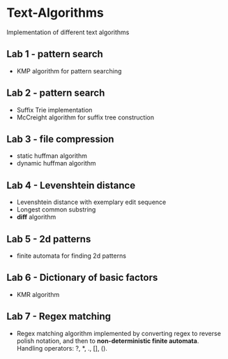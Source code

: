 # Text-Algorithms
Implementation of different text algorithms 

## Lab 1 - pattern search
- KMP algorithm for pattern searching
## Lab 2 - pattern search
- Suffix Trie implementation
- McCreight algorithm for suffix tree construction

## Lab 3 - file compression
- static huffman algorithm
- dynamic huffman algorithm

## Lab 4 - Levenshtein distance
- Levenshtein distance with exemplary edit sequence   
- Longest common substring
- __diff__ algorithm

## Lab 5 - 2d patterns
- finite automata for finding 2d patterns

## Lab 6 - Dictionary of basic factors
- KMR algorithm

## Lab 7 - Regex matching
- Regex matching algorithm implemented by converting regex to reverse polish notation, and then to __non-deterministic finite automata__.  
  Handling operators: ?, *, ., [], ().


